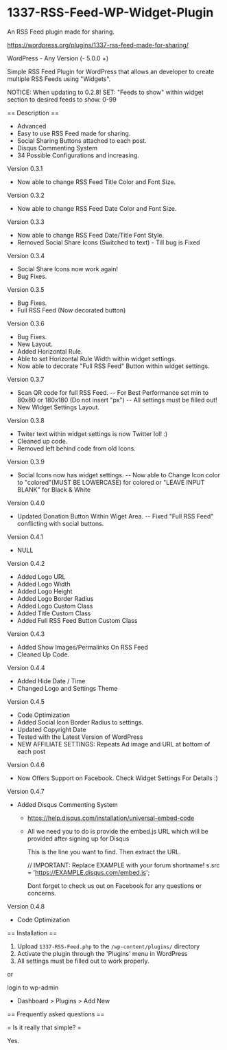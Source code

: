 # 1337-RSS-Feed-WP-Widget-Plugin

An RSS Feed plugin made for sharing.

https://wordpress.org/plugins/1337-rss-feed-made-for-sharing/

WordPress - Any Version (- 5.0.0 +)


Simple RSS Feed Plugin for WordPress that
allows an developer to create multiple RSS Feeds using "Widgets".

NOTICE: When updating to 0.2.8!
SET: "Feeds to show" within widget section to desired feeds to show. 0-99

== Description ==

- Advanced 
- Easy to use RSS Feed made for sharing. 
- Social Sharing Buttons attached to each post.
- Disqus Commenting System
- 34 Possible Configurations and increasing.

Version 0.3.1
- Now able to change RSS Feed Title Color and Font Size.

Version 0.3.2
- Now able to change RSS Feed Date Color and Font Size.

Version 0.3.3
- Now able to change RSS Feed Date/Title Font Style.
- Removed Social Share Icons (Switched to text) - Till bug is Fixed

Version 0.3.4
- Social Share Icons now work again!
- Bug Fixes. 

Version 0.3.5
- Bug Fixes.
- Full RSS Feed (Now decorated button)

Version 0.3.6
- Bug Fixes.
- New Layout.
- Added Horizontal Rule.
- Able to set Horizontal Rule Width within widget settings.
- Now able to decorate "Full RSS Feed" Button within widget settings.

Version 0.3.7
- Scan QR code for full RSS Feed.
-- For Best Performance set min to 80x80 or 180x180 (Do not insert "px")
-- All settings must be filled out!
- New Widget Settings Layout.

Version 0.3.8
- Twiter text within widget settings is now Twitter lol! :)
- Cleaned up code.
- Removed left behind code from old Icons.

Version 0.3.9
- Social Icons now has widget settings.
-- Now able to Change Icon color to "colored"(MUST BE LOWERCASE) for colored or "LEAVE INPUT BLANK" for Black & White

Version 0.4.0
- Updated Donation Button Within Wiget Area.
-- Fixed "Full RSS Feed" conflicting with social buttons.

Version 0.4.1
- NULL

Version 0.4.2
- Added Logo URL
- Added Logo Width
- Added Logo Height
- Added Logo Border Radius
- Added Logo Custom Class
- Added Title Custom Class
- Added Full RSS Feed Button Custom Class

Version 0.4.3
- Added Show Images/Permalinks On RSS Feed
- Cleaned Up Code.

Version 0.4.4
- Added Hide Date / Time
- Changed Logo and Settings Theme

Version 0.4.5
- Code Optimization
- Added Social Icon Border Radius to settings.
- Updated Copyright Date
- Tested with the Latest Version of WordPress
- NEW AFFILIATE SETTINGS: Repeats Ad image and URL at bottom of each post

Version 0.4.6
- Now Offers Support on Facebook. Check Widget Settings For Details :)

Version 0.4.7
- Added Disqus Commenting System
  - https://help.disqus.com/installation/universal-embed-code
  - All we need you to do is provide the embed.js URL which will be provided after signing up for Disqus
    
    This is the line you want to find. Then extract the URL.

    // IMPORTANT: Replace EXAMPLE with your forum shortname!
    s.src = 'https://EXAMPLE.disqus.com/embed.js';

    Dont forget to check us out on Facebook for any questions or concerns.

Version 0.4.8
- Code Optimization

== Installation ==

1. Upload `1337-RSS-Feed.php` to the `/wp-content/plugins/` directory
2. Activate the plugin through the 'Plugins' menu in WordPress
3. All settings must be filled out to work properly.

or

login to wp-admin
- Dashboard > Plugins > Add New 

== Frequently asked questions ==

= Is it really that simple? =

Yes.
